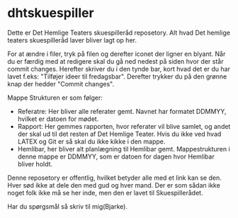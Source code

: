 # dhtskuespiller
Dette er Det Hemlige Teaters skuespilleråd reposetory. Alt hvad Det hemlige teaters skuespilleråd laver bliver lagt op her.

For at ændre i filer, tryk på filen og derefter iconet der ligner en blyant. Når du er færdig med at redigere skal du gå ned nedest på siden hvor der står commit changes. Herefter skriver du i den tynde bar, kort hvad det er du har lavet f.eks: "Tilføjer ideer til fredagsbar". Derefter trykker du på den grønne knap der hedder "Commit changes".

Mappe Strukturen er som følger:
- Referatre: Her bliver alle referater gemt. Navnet har formatet DDMMYY, hvilket er datoen for mødet.
- Rapport: Her gemmes rapporten, hvor referater vil blive samlet, og andet der skal ud til det resten af Det Hemlige Teater. Hvis du ikke ved hvad LATEX og Git er så skal du ikke kikke i den mappe.
- Hemlibar, her bliver alt planlægning til Hemlibar gemt. Mappestrukturen i denne mappe er DDMMYY, som er datoen for dagen hvor Hemlibar bliver holdt.

Denne reposetory er offentlig, hvilket betyder alle med et link kan se den. Hver sød ikke at dele den med gud og hver mand. Der er som sådan ikke noget folk ikke må se her inde, men den er lavet til Skuespillerådet.

Har du spørgsmål så skriv til mig(Bjarke).
